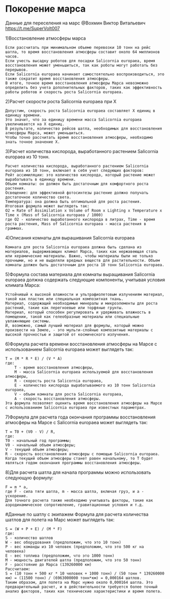 # Покорение марса
Данные для переселения на марс 
@Вохмин Виктор Витальевич https://t.me/SuperVolt007

1)Восстановление атмосферы марса
```  Время восстановления атмосферы Марса зависит от массы планеты и объема перевозки на шатле Salicornia europaea. 
Если рассчитать при минимальном объеме перевозки 10 тонн на рейс шатла, то время восстановления атмосферы составит около 64 миллионов часов.
Если учесть высадку роботов для посадки Salicornia europaea, время восстановления может уменьшиться, так как роботы могут работать без перерывов. 
Если Salicornia europaea начинает самостоятельно воспроизводиться, это также сократит время восстановления атмосферы.
В итоге, точное время восстановления атмосферы Марса невозможно определить без учета дополнительных факторов, таких как эффективность работы роботов и скорость роста Salicornia europaea.
```
2)Расчет скорости роста Salicornia europaea при X
```
Допустим, скорость роста Salicornia europaea составляет X единиц в единицу времени. 
Это значит, что за единицу времени масса Salicornia europaea увеличивается на X единиц. 
В результате, количество рейсов шатла, необходимых для восстановления атмосферы Марса, может уменьшиться. 
Чтобы точно рассчитать время восстановления атмосферы, необходимо знать точное значение X.
```
3)Расчет количества кислорода, выработанного растением Salicornia europaea из 10 тонн.
```
Расчет количества кислорода, выработанного растением Salicornia europaea из 10 тонн, включает в себя учет следующих факторов:
Рейт ассимиляции: это количество кислорода, который растение может вырабатывать в единицу времени.
Объем комнаты: он должен быть достаточным для комфортного роста растения.
Освещение: для эффективной фотосинтезы растение должно получать достаточное количество света.
Температура: она должна быть оптимальной для роста растения.
Итоговая формула может выглядеть так:
O2 = Rate of Assimilation x Volume of Room x Lighting x Temperature x Time x (Mass of Salicornia europaea / 1000)
где O2 - количество выработанного кислорода в литрах, Time - время роста растения, Mass of Salicornia europaea - масса растения в граммах.
```
4)Описания комнаты для вырашивания Salicornia europaea
```
Комната для роста Salicornia europaea должна быть сделана из материалов, выдерживающих климат Марса, таких как нержавеющая сталь или керамические материалы. Важно, чтобы материалы были не только прочными, но и не выделяли вредных веществ для растительности. Объем комнаты должен быть достаточным для роста 10 тонн Salicornia europaea.
```
5)Формула состава материала для комнаты выращивания Salicornia europaea должна содержать следующие компоненты, учитывая условия климата Марса:
```
Устойчивый к высокой влажности и ультрафиолетовым излучениям материал, такой как пластик или специальная композитная ткань.
Материал, содержащий необходимые минералы и микроэлементы для роста растений, такие как перегноевые или торфяные грунты.
Материал, который способен регулировать и удерживать влажность в помещении, такой как гелеобразные материалы или специальные увлажняющие системы.
И, возможно, самый лучший материал для формулы, который можно произвести на Земле, - это мульти-слойные композитные материалы с высокой прочностью и защитой от космического излучения.
```
6)Формула расчета времени восстановления атмосферы на Марсе с использованием Salicornia europaea может выглядеть так:
```
T = (M * R * E) / (V * A)
где:
    T - время восстановления атмосферы,
    M - масса Salicornia europaea используемой для восстановления атмосферы,
    R - скорость роста Salicornia europaea,
    E - количество кислорода вырабатываемого из 10 тонн Salicornia europaea,
    V - объем комнаты для роста Salicornia europaea,
    A - скорость восстановления атмосферы.
Эта формула позволяет оценить время восстановления атмосферы на Марсе с использованием Salicornia europaea при известных параметрах.
```
7)Формула для расчета года окончания программы восстановления атмосферы на Марсе с Salicornia europaea может выглядеть так:
```
T = T0 + (V0 - V) / R,
где:
T0 - начальный год программы;
V0 - начальный объем атмосферы;
V - текущий объем атмосферы;
R - скорость восстановления атмосферы с помощью Salicornia europaea.
Когда текущий объем атмосферы станет равен начальному, то T будет являться годом окончания программы восстановления атмосферы.
```
8)Для расчета шатла для начала программы можно использовать следующую формулу:
```
F = m * a,
где F - сила тяги шатла, m - масса шатла, включая груз, и a - ускорение.
Для точного расчета также необходимо учитывать факторы, такие как аэродинамическое сопротивление, гравитационные условия и т.д.
```
#Данные по шатлу с экипажем 
Формула для расчета количества шатлов для полета на Марс может выглядеть так:
```
S = (W + P + E) / (M * F)
где:
S - количество шатлов
W - вес оборудования (предположим, что это 10 тонн)
P - вес команды из 10 человек (предположим, что это 500 кг на человека)
E - вес топлива (предположим, что это 1000 тонн)
M - мощность двигателей шатла (предположим, что это 50 тонн)
F - расстояние до Марса (139260000 км)
Рассчитаем:
S = (10 тонн + 500 кг * 10 человек + 1000 тонн) / (50 тонн * 139260000 км) = (11500 тонн) / (6963000000 тонн*км) = 0,000164 шатлов.
Таким образом, для полета на Марс нужно около 0,000164 шатла. Это предварительный расчет, и в действительности требуется более точный анализ факторов, таких как технические характеристики и время полета.
```
